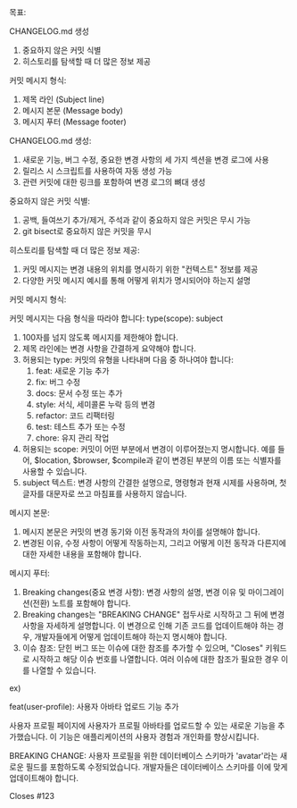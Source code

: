 목표:

CHANGELOG.md 생성
1. 중요하지 않은 커밋 식별
2. 히스토리를 탐색할 때 더 많은 정보 제공

커밋 메시지 형식:

1. 제목 라인 (Subject line)
2. 메시지 본문 (Message body)
3. 메시지 푸터 (Message footer)

CHANGELOG.md 생성:

1. 새로운 기능, 버그 수정, 중요한 변경 사항의 세 가지 섹션을 변경 로그에 사용
2. 릴리스 시 스크립트를 사용하여 자동 생성 가능
3. 관련 커밋에 대한 링크를 포함하여 변경 로그의 뼈대 생성

중요하지 않은 커밋 식별:

1. 공백, 들여쓰기 추가/제거, 주석과 같이 중요하지 않은 커밋은 무시 가능
2. git bisect로 중요하지 않은 커밋을 무시 

히스토리를 탐색할 때 더 많은 정보 제공:

1. 커밋 메시지는 변경 내용의 위치를 명시하기 위한 "컨텍스트" 정보를 제공
2. 다양한 커밋 메시지 예시를 통해 어떻게 위치가 명시되어야 하는지 설명

커밋 메시지 형식:

커밋 메시지는 다음 형식을 따라야 합니다: type(scope): subject
1. 100자를 넘지 않도록 메시지를 제한해야 합니다.
2. 제목 라인에는 변경 사항을 간결하게 요약해야 합니다.
3. 허용되는 type: 커밋의 유형을 나타내며 다음 중 하나여야 합니다:
   1. feat: 새로운 기능 추가
   2. fix: 버그 수정
   3. docs: 문서 수정 또는 추가
   4. style: 서식, 세미콜론 누락 등의 변경
   5. refactor: 코드 리팩터링
   6. test: 테스트 추가 또는 수정
   7. chore: 유지 관리 작업
4. 허용되는 scope: 커밋이 어떤 부분에서 변경이 이루어졌는지 명시합니다. 예를 들어, $location, $browser, $compile과 같이 변경된 부분의 이름 또는 식별자를 사용할 수 있습니다.
5. subject 텍스트: 변경 사항의 간결한 설명으로, 명령형과 현재 시제를 사용하며, 첫 글자를 대문자로 쓰고 마침표를 사용하지 않습니다.

메시지 본문:

1. 메시지 본문은 커밋의 변경 동기와 이전 동작과의 차이를 설명해야 합니다.
2. 변경된 이유, 수정 사항이 어떻게 작동하는지, 그리고 어떻게 이전 동작과 다른지에 대한 자세한 내용을 포함해야 합니다.

메시지 푸터:

1. Breaking changes(중요 변경 사항): 변경 사항의 설명, 변경 이유 및 마이그레이션(전환) 노트를 포함해야 합니다.
2. Breaking changes는 "BREAKING CHANGE" 접두사로 시작하고 그 뒤에 변경 사항을 자세하게 설명합니다. 이 변경으로 인해 기존 코드를 업데이트해야 하는 경우, 개발자들에게 어떻게 업데이트해야 하는지 명시해야 합니다.
3. 이슈 참조: 닫힌 버그 또는 이슈에 대한 참조를 추가할 수 있으며, "Closes" 키워드로 시작하고 해당 이슈 번호를 나열합니다. 여러 이슈에 대한 참조가 필요한 경우 이를 나열할 수 있습니다.

ex)

feat(user-profile): 사용자 아바타 업로드 기능 추가

사용자 프로필 페이지에 사용자가 프로필 아바타를 업로드할 수 있는 새로운 기능을 추가했습니다. 이 기능은 애플리케이션의 사용자 경험과 개인화를 향상시킵니다.

BREAKING CHANGE: 사용자 프로필을 위한 데이터베이스 스키마가 'avatar'라는 새로운 필드를 포함하도록 수정되었습니다. 개발자들은 데이터베이스 스키마를 이에 맞게 업데이트해야 합니다.

Closes #123
